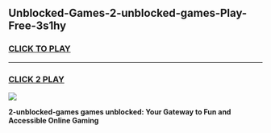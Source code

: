 
## Unblocked-Games-2-unblocked-games-Play-Free-3s1hy
<h3>
<a href="https://premium76.site?title=2-unblocked-games&ref=23A">CLICK TO PLAY</a></h3>
<hr>

<h3>
<a href="https://premium76.site?title=2-unblocked-games&ref=23A">CLICK 2 PLAY</a>
  
</h3>

<a href="https://premium76.site?title=2-unblocked-games&ref=23A"><img src="https://clearcache.store/games.png"></a>


**2-unblocked-games games unblocked: Your Gateway to Fun and Accessible Online Gaming**
